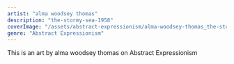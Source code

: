 ```yaml
---
artist: "alma woodsey thomas"
description: "the-stormy-sea-1958"
coverImage: "/assets/abstract-expressionism/alma-woodsey-thomas_the-stormy-sea-1958.jpg"
genre: "Abstract Expressionism"
---
```

This is an art by alma woodsey thomas on Abstract Expressionism

